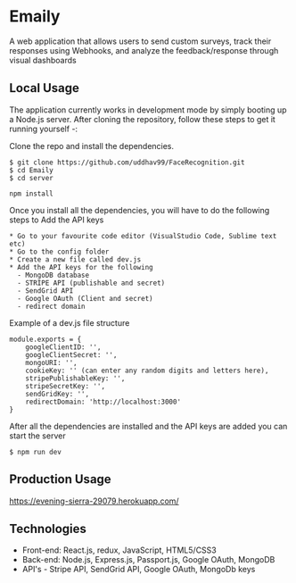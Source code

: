 # Emaily
 A web application that allows users to send custom surveys, track their responses using Webhooks, and analyze the feedback/response through visual dashboards

## Local Usage 
The application currently works in development mode by simply booting up a Node.js server. After cloning the repository, follow these steps to get it running yourself -:

Clone the repo and install the dependencies.
```
$ git clone https://github.com/uddhav99/FaceRecognition.git
$ cd Emaily
$ cd server
```
```
npm install 
```
Once you install all the dependencies, you will have to do the following steps to Add the API keys 
```
* Go to your favourite code editor (VisualStudio Code, Sublime text etc)
* Go to the config folder
* Create a new file called dev.js
* Add the API keys for the following
  - MongoDB database
  - STRIPE API (publishable and secret)
  - SendGrid API 
  - Google OAuth (Client and secret)
  - redirect domain
```
Example of a dev.js file structure
```
module.exports = {
    googleClientID: '',
    googleClientSecret: '', 
    mongoURI: '',
    cookieKey: '' (can enter any random digits and letters here), 
    stripePublishableKey: '', 
    stripeSecretKey: '', 
    sendGridKey: '',
    redirectDomain: 'http://localhost:3000'
}
```
After all the dependencies are installed and the API keys are added you can start the server
```
$ npm run dev
```
## Production Usage
https://evening-sierra-29079.herokuapp.com/

## Technologies
- Front-end: React.js, redux, JavaScript, HTML5/CSS3
- Back-end: Node.js, Express.js, Passport.js, Google OAuth, MongoDB
- API's - Stripe API, SendGrid API, Google OAuth, MongoDb keys
